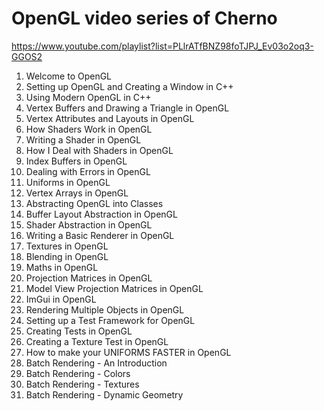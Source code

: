 # OpenGL video series of Cherno

https://www.youtube.com/playlist?list=PLlrATfBNZ98foTJPJ_Ev03o2oq3-GGOS2

1. Welcome to OpenGL
2. Setting up OpenGL and Creating a Window in C++
3. Using Modern OpenGL in C++
4. Vertex Buffers and Drawing a Triangle in OpenGL
5. Vertex Attributes and Layouts in OpenGL
6. How Shaders Work in OpenGL
7. Writing a Shader in OpenGL
8. How I Deal with Shaders in OpenGL
9. Index Buffers in OpenGL
10. Dealing with Errors in OpenGL
11. Uniforms in OpenGL
12. Vertex Arrays in OpenGL
13. Abstracting OpenGL into Classes
14. Buffer Layout Abstraction in OpenGL
15. Shader Abstraction in OpenGL
16. Writing a Basic Renderer in OpenGL
17. Textures in OpenGL
18. Blending in OpenGL
19. Maths in OpenGL
20. Projection Matrices in OpenGL
21. Model View Projection Matrices in OpenGL
22. ImGui in OpenGL
23. Rendering Multiple Objects in OpenGL
24. Setting up a Test Framework for OpenGL
25. Creating Tests in OpenGL
26. Creating a Texture Test in OpenGL
27. How to make your UNIFORMS FASTER in OpenGL
28. Batch Rendering - An Introduction
29. Batch Rendering - Colors
30. Batch Rendering - Textures
31. Batch Rendering - Dynamic Geometry
